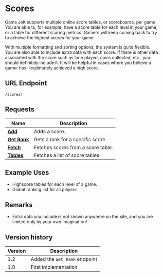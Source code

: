 # Scores

Game Jolt supports multiple online score tables, or scoreboards, per game. You are able to, for example, have a score table for each level in your game, or a table for different scoring metrics. Gamers will keep coming back to try to achieve the highest scores for your game.

With multiple formatting and sorting options, the system is quite flexible. You are also able to include extra data with each score. If there is other data associated with the score such as time played, coins collected, etc., you should definitely include it. It will be helpful in cases where you believe a gamer has illegitimately achieved a high score.

## URL Endpoint

```
/scores/
```

## Requests

| Name                                                              | Description                        |
| ----------------------------------------------------------------- | ---------------------------------- |
| [**Add**](https://gamejolt.com/game-api/doc/scores/add)           | Adds a score.                      |
| [**Get Rank**](https://gamejolt.com/game-api/doc/scores/get-rank) | Gets a rank for a specific score.  |
| [**Fetch**](https://gamejolt.com/game-api/doc/scores/fetch)       | Fetches scores from a score table. |
| [**Tables**](https://gamejolt.com/game-api/doc/scores/tables)     | Fetches a list of score tables.    |

## Example Uses

* Highscore tables for each level of a game.
* Global ranking list for all players.

## Remarks

* Extra data you include is not shown anywhere on the site, and you are limited only by your own imagination!

## Version history

| Version | Description                   |
| ------- | ----------------------------- |
| 1.2     | Added the `Get Rank` endpoint |
| 1.0     | First implementation          |
